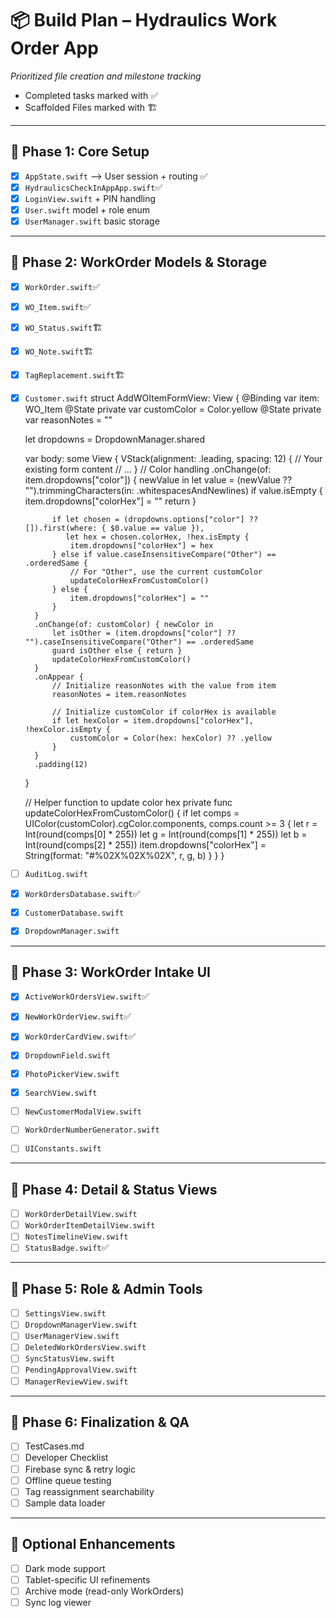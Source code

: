 # 📦 Build Plan – Hydraulics Work Order App

*Prioritized file creation and milestone tracking*
* Completed tasks marked with ✅
* Scaffolded Files marked with 🏗️
---

## 🧱 Phase 1: Core Setup

* [x] `AppState.swift`  ⟶ User session + routing ✅
* [x] `HydraulicsCheckInAppApp.swift`✅
* [x] `LoginView.swift` + PIN handling
* [x] `User.swift` model + role enum
* [x] `UserManager.swift` basic storage

---

## 🧾 Phase 2: WorkOrder Models & Storage

* [x] `WorkOrder.swift`✅

* [x] `WO_Item.swift`✅

* [x] `WO_Status.swift`🏗️

* [x] `WO_Note.swift`🏗️

* [x] `TagReplacement.swift`🏗️

* [x] `Customer.swift`
struct AddWOItemFormView: View {
	@Binding var item: WO_Item
	@State private var customColor = Color.yellow
	@State private var reasonNotes = ""
	
	let dropdowns = DropdownManager.shared
	
	var body: some View {
		VStack(alignment: .leading, spacing: 12) {
			// Your existing form content
			// ...
		}
		// Color handling
		.onChange(of: item.dropdowns["color"]) { newValue in
			let value = (newValue ?? "").trimmingCharacters(in: .whitespacesAndNewlines)
			if value.isEmpty {
				item.dropdowns["colorHex"] = ""
				return
			}
			
			if let chosen = (dropdowns.options["color"] ?? []).first(where: { $0.value == value }),
			   let hex = chosen.colorHex, !hex.isEmpty {
				item.dropdowns["colorHex"] = hex
			} else if value.caseInsensitiveCompare("Other") == .orderedSame {
				// For "Other", use the current customColor
				updateColorHexFromCustomColor()
			} else {
				item.dropdowns["colorHex"] = ""
			}
		}
		.onChange(of: customColor) { newColor in
			let isOther = (item.dropdowns["color"] ?? "").caseInsensitiveCompare("Other") == .orderedSame
			guard isOther else { return }
			updateColorHexFromCustomColor()
		}
		.onAppear {
			// Initialize reasonNotes with the value from item
			reasonNotes = item.reasonNotes
			
			// Initialize customColor if colorHex is available
			if let hexColor = item.dropdowns["colorHex"], !hexColor.isEmpty {
				customColor = Color(hex: hexColor) ?? .yellow
			}
		}
		.padding(12)
	}
	
	// Helper function to update color hex
	private func updateColorHexFromCustomColor() {
		if let comps = UIColor(customColor).cgColor.components, comps.count >= 3 {
			let r = Int(round(comps[0] * 255))
			let g = Int(round(comps[1] * 255))
			let b = Int(round(comps[2] * 255))
			item.dropdowns["colorHex"] = String(format: "#%02X%02X%02X", r, g, b)
		}
	}
}
* [ ] `AuditLog.swift`

* [x] `WorkOrdersDatabase.swift`✅

* [x] `CustomerDatabase.swift`

* [x] `DropdownManager.swift`

---

## 🧪 Phase 3: WorkOrder Intake UI

* [x] `ActiveWorkOrdersView.swift`✅

* [x] `NewWorkOrderView.swift`✅

* [x] `WorkOrderCardView.swift`✅

* [x] `DropdownField.swift`

* [x] `PhotoPickerView.swift`

* [x] `SearchView.swift`

* [ ] `NewCustomerModalView.swift`

* [ ] `WorkOrderNumberGenerator.swift`

* [ ] `UIConstants.swift`

---

## 📝 Phase 4: Detail & Status Views

* [ ] `WorkOrderDetailView.swift`
* [ ] `WorkOrderItemDetailView.swift`
* [ ] `NotesTimelineView.swift`
* [ ] `StatusBadge.swift`✅

---

## 🔐 Phase 5: Role & Admin Tools

* [ ] `SettingsView.swift`
* [ ] `DropdownManagerView.swift`
* [ ] `UserManagerView.swift`
* [ ] `DeletedWorkOrdersView.swift`
* [ ] `SyncStatusView.swift`
* [ ] `PendingApprovalView.swift`
* [ ] `ManagerReviewView.swift`

---

## 🧪 Phase 6: Finalization & QA

* [ ] TestCases.md
* [ ] Developer Checklist 
* [ ] Firebase sync & retry logic
* [ ] Offline queue testing
* [ ] Tag reassignment searchability
* [ ] Sample data loader

---

## 🧩 Optional Enhancements

* [ ] Dark mode support
* [ ] Tablet-specific UI refinements
* [ ] Archive mode (read-only WorkOrders)
* [ ] Sync log viewer
